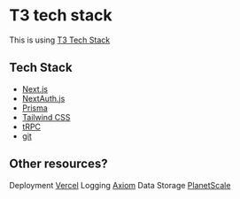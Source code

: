 # T3 tech stack
This is using [T3 Tech Stack](https://create.t3.gg/)

## Tech Stack
- [Next.js](https://nextjs.org)
- [NextAuth.js](https://next-auth.js.org)
- [Prisma](https://prisma.io)
- [Tailwind CSS](https://tailwindcss.com)
- [tRPC](https://trpc.io)
- [git](https://git-scm.com/)

## Other resources?
Deployment [Vercel](https://vercel.com)
Logging [Axiom](https://app.axiom.co)
Data Storage [PlanetScale](https://planetscale.com/)
